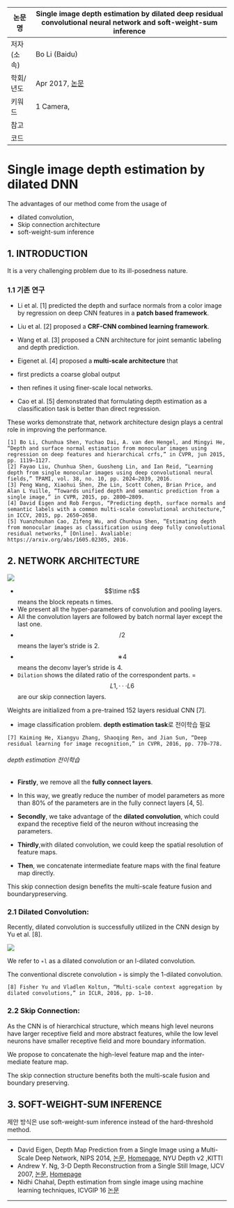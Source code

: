|논문명|Single image depth estimation by dilated deep residual convolutional neural network and soft-weight-sum inference|
|-|-|
|저자(소속)|Bo Li (Baidu)|
|학회/년도| Apr 2017, [논문](https://arxiv.org/abs/1705.00534)|
|키워드|1 Camera, |
|참고||
|코드||


# Single image depth estimation by dilated DNN

The advantages of our method come from the usage of
- dilated convolution,
- Skip connection architecture
- soft-weight-sum inference

## 1. INTRODUCTION

It is a very challenging problem due to its ill-posedness nature.

### 1.1 기존 연구

- Li et al. [1] predicted the depth and surface normals from a color image by regression on deep CNN features in a **patch based framework**.

- Liu et al. [2] proposed a **CRF-CNN combined learning framework**.

- Wang et al. [3] proposed a CNN architecture for joint semantic labeling and depth prediction.

- Eigenet al. [4] proposed a **multi-scale architecture** that
- first predicts a coarse global output
- then refines it using finer-scale local networks.

- Cao et al. [5] demonstrated that formulating depth estimation as a classification task is better than direct regression.

These works demonstrate that, network architecture design plays a central role in improving the performance.


```
[1] Bo Li, Chunhua Shen, Yuchao Dai, A. van den Hengel, and Mingyi He, “Depth and surface normal estimation from monocular images using regression on deep features and hierarchical crfs,” in CVPR, jun 2015, pp. 1119–1127.
[2] Fayao Liu, Chunhua Shen, Guosheng Lin, and Ian Reid, “Learning depth from single monocular images using deep convolutional neural fields,” TPAMI, vol. 38, no. 10, pp. 2024–2039, 2016.
[3] Peng Wang, Xiaohui Shen, Zhe Lin, Scott Cohen, Brian Price, and Alan L Yuille, “Towards unified depth and semantic prediction from a single image,” in CVPR, 2015, pp. 2800–2809.
[4] David Eigen and Rob Fergus, “Predicting depth, surface normals and semantic labels with a common multi-scale convolutional architecture,” in ICCV, 2015, pp. 2650–2658.
[5] Yuanzhouhan Cao, Zifeng Wu, and Chunhua Shen, “Estimating depth from monocular images as classification using deep fully convolutional residual networks,” [Online]. Avaliable: https://arxiv.org/abs/1605.02305, 2016.
```

## 2. NETWORK ARCHITECTURE

![](https://i.imgur.com/ufGlDWV.png)

- $$\time n$$ means the block repeats n times.
- We present all the hyper-parameters of convolution and pooling layers.
- All the convolution layers are followed by batch normal layer except the last one.
- $$/2$$ means the layer’s stride is 2.
- $$∗4$$ means the deconv layer’s stride is 4.
- `Dilation` shows the dilated ratio of the correspondent parts.
= $$L1, · · ·L6$$ are our skip connection layers.


Weights are initialized from a pre-trained 152 layers residual CNN [7].
- image classification problem. **depth estimation task**로 전이학습 필요


```
[7] Kaiming He, Xiangyu Zhang, Shaoqing Ren, and Jian Sun, “Deep residual learning for image recognition,” in CVPR, 2016, pp. 770–778.
```

###### depth estimation 전이학습

- **Firstly**, we remove all the **fully connect layers**.
- In this way, we greatly reduce the number of model parameters as more than 80% of the parameters are in the fully connect layers [4, 5].

- **Secondly**, we take advantage of the **dilated convolution**, which could expand the receptive field of the neuron without increasing the parameters.

- **Thirdly**,with dilated convolution, we could keep the spatial resolution of feature maps.

- **Then**, we concatenate intermediate feature maps with the final feature map directly.

This skip connection design benefits the multi-scale feature fusion and boundarypreserving.

### 2.1 Dilated Convolution:

Recently, dilated convolution is successfully utilized in the CNN design by Yu et al. [8].

![](https://i.imgur.com/HYhcg7b.png)

We refer to `∗l` as a dilated convolution or an l-dilated convolution.

The conventional discrete convolution `∗` is simply the 1-dilated convolution.

```
[8] Fisher Yu and Vladlen Koltun, “Multi-scale context aggregation by dilated convolutions,” in ICLR, 2016, pp. 1–10.
```


### 2.2 Skip Connection:

As the CNN is of hierarchical structure, which means high level neurons have larger receptive field and more abstract features, while the low level neurons have smaller receptive field and more boundary information.

We propose to concatenate the high-level feature map and the inter-mediate feature map.

The skip connection structure benefits both the multi-scale fusion and boundary preserving.

## 3. SOFT-WEIGHT-SUM INFERENCE

제안 방식은 use soft-weight-sum inference instead of the hard-threshold method.


---
- David Eigen, Depth Map Prediction from a Single Image using a Multi-Scale Deep Network, NIPS 2014, [논문](https://www.cs.nyu.edu/~deigen/depth/depth_nips14.pdf), [Homepage](https://www.cs.nyu.edu/~deigen/depth/), NYU Depth v2 ,KITTI 
- Andrew Y. Ng, 3-D Depth Reconstruction from a Single Still Image, IJCV 2007, [논문](http://www.cs.cornell.edu/~asaxena/reconstruction3d/saxena_iccv_3drr07_learning3d.pdf), [Homepage](http://www.cs.cornell.edu/~asaxena/learningdepth/)
- Nidhi Chahal, Depth estimation from single image using machine learning techniques, ICVGIP 16 [논문](https://dl.acm.org/citation.cfm?id=3010019)
---
